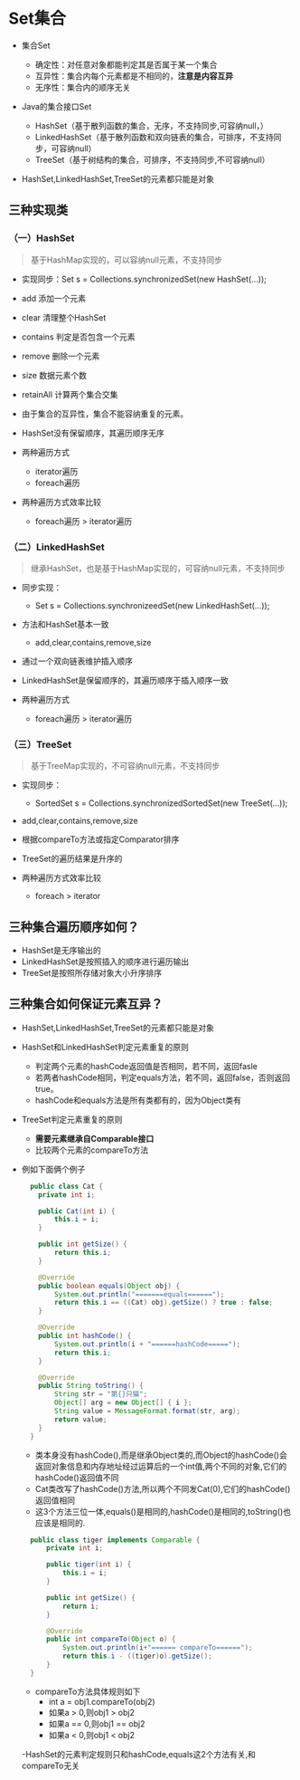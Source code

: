 # Set集合

- 集合Set
  - 确定性：对任意对象都能判定其是否属于某一个集合
  - 互异性：集合内每个元素都是不相同的，**注意是内容互异**
  - 无序性：集合内的顺序无关

- Java的集合接口Set
  - HashSet（基于散列函数的集合，无序，不支持同步,可容纳null，）
  - LinkedHashSet（基于散列函数和双向链表的集合，可排序，不支持同步，可容纳null）
  - TreeSet（基于树结构的集合，可排序，不支持同步,不可容纳null）
  
- HashSet,LinkedHashSet,TreeSet的元素都只能是对象

## 三种实现类

### （一）HashSet

>基于HashMap实现的，可以容纳null元素，不支持同步

- 实现同步：Set s = Collections.synchronizedSet(new HashSet(...));

- add 添加一个元素
- clear 清理整个HashSet
- contains 判定是否包含一个元素
- remove 删除一个元素
- size 数据元素个数
- retainAll 计算两个集合交集

- 由于集合的互异性，集合不能容纳重复的元素。

- HashSet没有保留顺序，其遍历顺序无序

- 两种遍历方式
  - iterator遍历
  - foreach遍历

- 两种遍历方式效率比较
  - foreach遍历 > iterator遍历
  
### （二）LinkedHashSet

> 继承HashSet，也是基于HashMap实现的，可容纳null元素，不支持同步

- 同步实现：
  - Set s = Collections.synchronizeedSet(new LinkedHashSet(...));

- 方法和HashSet基本一致
  - add,clear,contains,remove,size
  
- 通过一个双向链表维护插入顺序

- LinkedHashSet是保留顺序的，其遍历顺序于插入顺序一致

- 两种遍历方式
  - foreach遍历 > iterator遍历

### （三）TreeSet

> 基于TreeMap实现的，不可容纳null元素，不支持同步

- 实现同步：
  - SortedSet s = Collections.synchronizedSortedSet(new TreeSet(...));

- add,clear,contains,remove,size

- 根据compareTo方法或指定Comparator排序

- TreeSet的遍历结果是升序的

- 两种遍历方式效率比较
  - foreach > iterator

## 三种集合遍历顺序如何？

- HashSet是无序输出的
- LinkedHashSet是按照插入的顺序进行遍历输出
- TreeSet是按照所存储对象大小升序排序

## 三种集合如何保证元素互异？

- HashSet,LinkedHashSet,TreeSet的元素都只能是对象
  
- HashSet和LinkedHashSet判定元素重复的原则
  - 判定两个元素的hashCode返回值是否相同，若不同，返回fasle
  - 若两者hashCode相同，判定equals方法，若不同，返回false，否则返回true。
  - hashCode和equals方法是所有类都有的，因为Object类有

- TreeSet判定元素重复的原则
  - **需要元素继承自Comparable接口**
  - 比较两个元素的compareTo方法

- 例如下面俩个例子

  ```java
    public class Cat {
      private int i;

      public Cat(int i) {
          this.i = i;
      }

      public int getSize() {
          return this.i;
      }

      @Override
      public boolean equals(Object obj) {
          System.out.println("=======equals======");
          return this.i == ((Cat) obj).getSize() ? true : false;
      }

      @Override
      public int hashCode() {
          System.out.println(i + "======hashCode=====");
          return this.i;
      }

      @Override
      public String toString() {
          String str = "第{}只猫";
          Object[] arg = new Object[] { i };
          String value = MessageFormat.format(str, arg);
          return value;
      }
    }
  ```

  - 类本身没有hashCode(),而是继承Object类的,而Object的hashCode()会返回对象信息和内存地址经过运算后的一个int值,两个不同的对象,它们的hashCode()返回值不同
  - Cat类改写了hashCode()方法,所以两个不同发Cat(0),它们的hashCode()返回值相同
  - 这3个方法三位一体,equals()是相同的,hashCode()是相同的,toString()也应该是相同的.

  ```java
    public class tiger implements Comparable {
        private int i;

        public tiger(int i) {
            this.i = i;
        }

        public int getSize() {
            return i;
        }

        @Override
        public int compareTo(Object o) {
            System.out.println(i+"====== compareTo======");
            return this.i - ((tiger)o).getSize();
        }
    }
  ```
  
  - compareTo方法具体规则如下
    - int a = obj1.compareTo(obj2)
    - 如果a > 0,则obj1 > obj2
    - 如果a == 0,则obj1 == obj2
    - 如果a < 0,则obj1 < obj2
  
  -HashSet的元素判定规则只和hashCode,equals这2个方法有关,和compareTo无关
